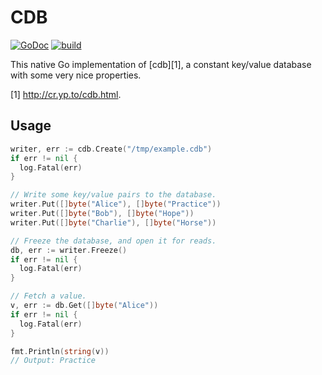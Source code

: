 CDB
===

[![GoDoc](https://godoc.org/github.com/colinmarc/cdb/web?status.svg)](https://godoc.org/github.com/colinmarc/hdfs/web) [![build](https://travis-ci.org/colinmarc/cdb.svg?branch=master)](https://travis-ci.org/colinmarc/hdfs)

This native Go implementation of [cdb][1], a constant key/value database with
some very nice properties.

[1] http://cr.yp.to/cdb.html.

Usage
-----

```go
writer, err := cdb.Create("/tmp/example.cdb")
if err != nil {
  log.Fatal(err)
}

// Write some key/value pairs to the database.
writer.Put([]byte("Alice"), []byte("Practice"))
writer.Put([]byte("Bob"), []byte("Hope"))
writer.Put([]byte("Charlie"), []byte("Horse"))

// Freeze the database, and open it for reads.
db, err := writer.Freeze()
if err != nil {
  log.Fatal(err)
}

// Fetch a value.
v, err := db.Get([]byte("Alice"))
if err != nil {
  log.Fatal(err)
}

fmt.Println(string(v))
// Output: Practice
```
